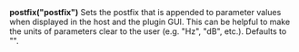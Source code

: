 <a name="postfix"><h3 style="padding-top: 40px; margin-top: 40px;"></h3></a>
**postfix("postfix")** Sets the postfix that is appended to parameter values when displayed in the host and the plugin GUI. This can be helpful to make the units of parameters clear to the user (e.g. "Hz", "dB", etc.). Defaults to "".

